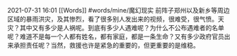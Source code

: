 2021-07-31  16:01
[[Words]]
#words/mine/魔幻现实 
前阵子郑州以及新乡等周边区域的暴雨洪灾，及其惨烈，看了很多别人发出来的视频，很难受，很气愤。天灾？其中又有多少是人祸呢。到底有多少人遇难呢？为什么不公布遇难者的名单呢？难道不是每一个人都有姓名，都有家庭，都是一条生命？又有多少政府官员出来承担责任呢？当然，救援也许是紧急的重要的，但更重要的是维稳。
